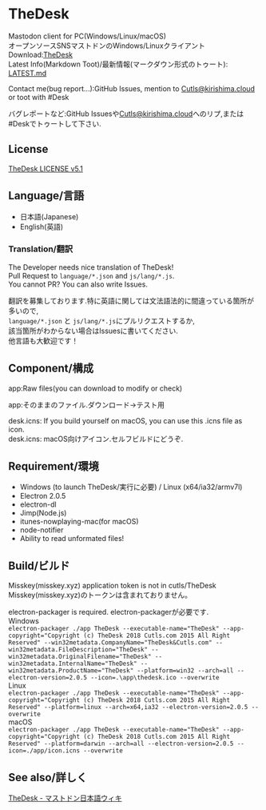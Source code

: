 # TheDesk
Mastodon client for PC(Windows/Linux/macOS)  
オープンソースSNSマストドンのWindows/Linuxクライアント  
Download:[TheDesk](https://thedesk.top)  
Latest Info(Markdown Toot)/最新情報(マークダウン形式のトゥート): [LATEST.md](https://github.com/cutls/TheDesk/blob/master/LATEST.md)

Contact me(bug report...):GitHub Issues, mention to [Cutls@kirishima.cloud](https://kirishima.cloud/@Cutls) or toot with #Desk  

バグレポートなど:GitHub Issuesや[Cutls@kirishima.cloud](https://kirishima.cloud/@Cutls)へのリプ,または#Deskでトゥートして下さい.  

## License

[TheDesk LICENSE v5.1](https://github.com/cutls/TheDesk/blob/master/LICENSE.md)

## Language/言語

 - 日本語(Japanese)
 - English(英語)

### Translation/翻訳
The Developer needs nice translation of TheDesk!  
Pull Request to `language/*.json` and `js/lang/*.js`.  
You cannot PR? You can also write Issues.  
  
翻訳を募集しております.特に英語に関しては文法語法的に間違っている箇所が多いので,  
`language/*.json` と `js/lang/*.js`にプルリクエストするか,  
該当箇所がわからない場合はIssuesに書いてください.  
他言語も大歓迎です！  


## Component/構成

app:Raw files(you can download to modify or check)  

app:そのままのファイル.ダウンロード→テスト用  

desk.icns: If you build yourself on macOS, you can use this .icns file as icon.  
desk.icns: macOS向けアイコン.セルフビルドにどうぞ.  


## Requirement/環境

- Windows (to launch TheDesk/実行に必要) / Linux (x64/ia32/armv7l)
- Electron 2.0.5
- electron-dl
- Jimp(Node.js)
- itunes-nowplaying-mac(for macOS)
- node-notifier
- Ability to read unformated files!

## Build/ビルド
Misskey(misskey.xyz) application token is not in cutls/TheDesk  
Misskey(misskey.xyz)のトークンは含まれておりません。  
  
electron-packager is required. electron-packagerが必要です.  
Windows  
`electron-packager ./app TheDesk --executable-name="TheDesk" --app-copyright="Copyright (c) TheDesk 2018 Cutls.com 2015 All Right Reserved" --win32metadata.CompanyName="TheDesk&Cutls.com" --win32metadata.FileDescription="TheDesk" --win32metadata.OriginalFilename="TheDesk" --win32metadata.InternalName="TheDesk" --win32metadata.ProductName="TheDesk" --platform=win32 --arch=all --electron-version=2.0.5 --icon=.\app\thedesk.ico --overwrite`  
Linux  
`electron-packager ./app TheDesk --executable-name="TheDesk" --app-copyright="Copyright (c) TheDesk 2018 Cutls.com 2015 All Right Reserved" --platform=linux --arch=x64,ia32 --electron-version=2.0.5 --overwrite`  
macOS  
`electron-packager ./app TheDesk --executable-name="TheDesk" --app-copyright="Copyright (c) TheDesk 2018 Cutls.com 2015 All Right Reserved" --platform=darwin --arch=all --electron-version=2.0.5 --icon=./app/icon.icns --overwrite`  

## See also/詳しく

[TheDesk - マストドン日本語ウィキ](https://ja.mstdn.wiki/TheDesk)